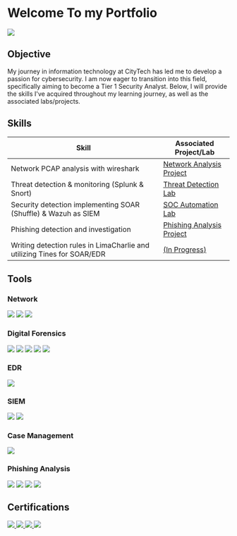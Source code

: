 # Welcome To my Portfolio
<a href="https://www.linkedin.com/in/mpolidor/)"><img src="https://img.shields.io/badge/-LinkedIn-0072b1?&style=for-the-badge&logo=linkedin&logoColor=white" /></a>

## Objective

My journey in information technology at CityTech has led me to develop a passion for cybersecurity. I am now eager to transition into this field, specifically aiming to become a Tier 1 Security Analyst. Below, I will provide the skills I've acquired throughout my learning journey, as well as the associated labs/projects.

## Skills

| Skill                                         | Associated Project/Lab         |
|-----------------------------------------------|----------------------------|
| Network PCAP analysis with wireshark | <a href="https://github.com/MarcPayz/Network-Traffic-Analysis-Lab/tree/main">Network Analysis Project</a>|
| Threat detection & monitoring (Splunk & Snort)        | <a href="https://github.com/MarcPayz/Detection-Monitoring-Lab"> Threat Detection Lab |
| Security detection implementing SOAR (Shuffle) & Wazuh as SIEM     | <a href="https://github.com/MarcPayz/SOC-Detection-Lab"> SOC Automation Lab|
| Phishing detection and investigation | <a href="https://github.com/MarcPayz/Phishing-Analysis-Lab"> Phishing Analysis Project |
| Writing detection rules in LimaCharlie and utilizing Tines for SOAR/EDR | <a href="https://github.com/MarcPayz/Network-Monitoring-Lab"> (In Progress) |

## Tools


### Network 
<div>
    <img src="https://img.shields.io/badge/-Wireshark-1679A7?&style=for-the-badge&logo=Wireshark&logoColor=white" />
    <img src="https://img.shields.io/badge/-Snort-EE1C25?&style=for-the-badge&logo=Snort&logoColor=white" />
    <img src="https://img.shields.io/badge/-pfSense-212121?&style=for-the-badge&logo=pfSense&logoColor=white" />

</div>

### Digital Forensics
<div>
    <img src="https://img.shields.io/badge/-Autopsy-0056A4?&style=for-the-badge&logo=Autopsy&logoColor=white" />
    <img src="https://img.shields.io/badge/-Volatility-8B0000?&style=for-the-badge&logo=Volatility&logoColor=white" />
    <img src="https://img.shields.io/badge/-Kape-4B0082?&style=for-the-badge&logo=Kape&logoColor=white" />
    <img src="https://img.shields.io/badge/-FTK Imager-1679A7?style=for-the-badge&logo=tools&logoColor=red" />
    <img src="https://img.shields.io/badge/-Scalpel-4B9CD3?&style=for-the-badge&logo=Scalpel&logoColor=white" />

### EDR
<div>
<img src="https://img.shields.io/badge/-LimaCharlie-1679A7?&style=for-the-badge&logo=LimaCharlie&logoColor=white" />
</div>


### SIEM
<div>
    <img src="https://img.shields.io/badge/-Splunk-000000?&style=for-the-badge&logo=Splunk&logoColor=white" />
    <img src="https://img.shields.io/badge/-Wazuh-5A67D8?&style=for-the-badge&logo=Wazuh&logoColor=white" />


</div>

### Case Management
<div>
     <img src="https://img.shields.io/badge/-TheHive5-FFFF00?&style=for-the-badge&logo=TheHive&logoColor=white" />
</div>

### Phishing Analysis
<div>
     <img src="https://img.shields.io/badge/-PhishTool-0078D4?&style=for-the-badge&logo=PhishTool&logoColor=white" />
     <img src="https://img.shields.io/badge/-URL2PNG-004B49?&style=for-the-badge&logo=URL2PNG&logoColor=white" />
     <img src="https://img.shields.io/badge/-Wannabrowser-6C8EBF?&style=for-the-badge&logo=Wannabrowser&logoColor=white" />
     <img src="https://img.shields.io/badge/-DomainTools-005C99?&style=for-the-badge&logo=DomainTools&logoColor=white" />
</div>

## Certifications
<div>

<a href="https://www.credly.com/badges/fb8de288-e906-4a12-8f5f-2f40e2a9be98">
  <img src="https://img.shields.io/badge/-B%20T%20L%201-0000FF?&style=for-the-badge&logo=YourLogo&logoColor=white" />
</a>
    
<a href="https://www.credly.com/earner/earned/badge/1f2a10e6-8a0c-412c-8f2c-d573dbbb2bd0">
  <img src="https://img.shields.io/badge/-Security%2B-FF0000?&style=for-the-badge&logo=CompTIA&logoColor=white" />
</a>
  
  <a href="https://www.credly.com/earner/earned/badge/7f85161c-239d-4506-a2fe-370a16c9e50c">
  <img src="https://img.shields.io/badge/-Network%2B-0077FF?&style=for-the-badge&logo=CompTIA&logoColor=white" />
</a>

  <a href="https://www.credly.com/earner/earned/badge/d8f84d98-36de-4e1e-9ae9-c53690d3072b">
  <img src="https://img.shields.io/badge/-A%2B-4D4D4D?&style=for-the-badge&logo=CompTIA&logoColor=white" />
</a>
</div>

